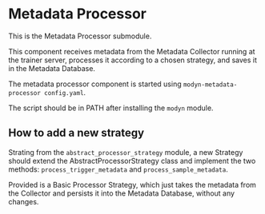 # Metadata Processor

This is the Metadata Processor submodule.

This component receives metadata from the Metadata Collector running at the trainer server, processes it according to a chosen strategy, and saves it in the Metadata Database.

The metadata processor component is started using `modyn-metadata-processor config.yaml`.

The script should be in PATH after installing the `modyn` module.

## How to add a new strategy

Strating from the `abstract_processor_strategy` module, a new Strategy should extend the AbstractProcessorStrategy class and implement the two methods: `process_trigger_metadata` and `process_sample_metadata`.

Provided is a Basic Processor Strategy, which just takes the metadata from the Collector and persists it into the Metadata Database, without any changes.
